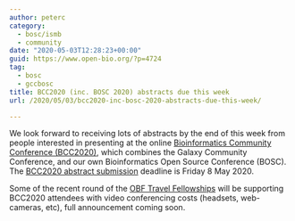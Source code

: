```yaml
---
author: peterc
category:
  - bosc/ismb
  - community
date: "2020-05-03T12:28:23+00:00"
guid: https://www.open-bio.org/?p=4724
tag:
  - bosc
  - gccbosc
title: BCC2020 (inc. BOSC 2020) abstracts due this week
url: /2020/05/03/bcc2020-inc-bosc-2020-abstracts-due-this-week/

---
```

We look forward to receiving lots of abstracts by the end of this week from people interested in presenting at the online [Bioinformatics Community Conference (BCC2020)](https://bcc2020.github.io/), which combines the Galaxy Community Conference, and our own Bioinformatics Open Source Conference (BOSC). The [BCC2020 abstract submission](https://bcc2020.github.io/submit/) deadline is Friday 8 May 2020.

Some of the recent round of the [OBF Travel Fellowships](/obf-hugo-test/travel-awards/) will be supporting BCC2020 attendees with video conferencing costs (headsets, web-cameras, etc), full announcement coming soon.
